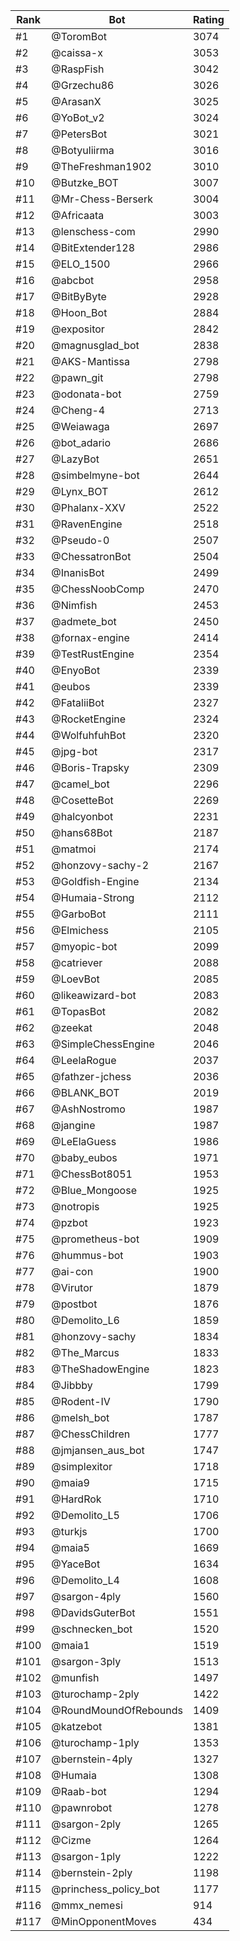 Rank|Bot|Rating
---|---|---
#1|@ToromBot|3074
#2|@caissa-x|3053
#3|@RaspFish|3042
#4|@Grzechu86|3026
#5|@ArasanX|3025
#6|@YoBot_v2|3024
#7|@PetersBot|3021
#8|@Botyuliirma|3016
#9|@TheFreshman1902|3010
#10|@Butzke_BOT|3007
#11|@Mr-Chess-Berserk|3004
#12|@Africaata|3003
#13|@lenschess-com|2990
#14|@BitExtender128|2986
#15|@ELO_1500|2966
#16|@abcbot|2958
#17|@BitByByte|2928
#18|@Hoon_Bot|2884
#19|@expositor|2842
#20|@magnusglad_bot|2838
#21|@AKS-Mantissa|2798
#22|@pawn_git|2798
#23|@odonata-bot|2759
#24|@Cheng-4|2713
#25|@Weiawaga|2697
#26|@bot_adario|2686
#27|@LazyBot|2651
#28|@simbelmyne-bot|2644
#29|@Lynx_BOT|2612
#30|@Phalanx-XXV|2522
#31|@RavenEngine|2518
#32|@Pseudo-0|2507
#33|@ChessatronBot|2504
#34|@InanisBot|2499
#35|@ChessNoobComp|2470
#36|@Nimfish|2453
#37|@admete_bot|2450
#38|@fornax-engine|2414
#39|@TestRustEngine|2354
#40|@EnyoBot|2339
#41|@eubos|2339
#42|@FataliiBot|2327
#43|@RocketEngine|2324
#44|@WolfuhfuhBot|2320
#45|@jpg-bot|2317
#46|@Boris-Trapsky|2309
#47|@camel_bot|2296
#48|@CosetteBot|2269
#49|@halcyonbot|2231
#50|@hans68Bot|2187
#51|@matmoi|2174
#52|@honzovy-sachy-2|2167
#53|@Goldfish-Engine|2134
#54|@Humaia-Strong|2112
#55|@GarboBot|2111
#56|@Elmichess|2105
#57|@myopic-bot|2099
#58|@catriever|2088
#59|@LoevBot|2085
#60|@likeawizard-bot|2083
#61|@TopasBot|2082
#62|@zeekat|2048
#63|@SimpleChessEngine|2046
#64|@LeelaRogue|2037
#65|@fathzer-jchess|2036
#66|@BLANK_BOT|2019
#67|@AshNostromo|1987
#68|@jangine|1987
#69|@LeElaGuess|1986
#70|@baby_eubos|1971
#71|@ChessBot8051|1953
#72|@Blue_Mongoose|1925
#73|@notropis|1925
#74|@pzbot|1923
#75|@prometheus-bot|1909
#76|@hummus-bot|1903
#77|@ai-con|1900
#78|@Virutor|1879
#79|@postbot|1876
#80|@Demolito_L6|1859
#81|@honzovy-sachy|1834
#82|@The_Marcus|1833
#83|@TheShadowEngine|1823
#84|@Jibbby|1799
#85|@Rodent-IV|1790
#86|@melsh_bot|1787
#87|@ChessChildren|1777
#88|@jmjansen_aus_bot|1747
#89|@simplexitor|1718
#90|@maia9|1715
#91|@HardRok|1710
#92|@Demolito_L5|1706
#93|@turkjs|1700
#94|@maia5|1669
#95|@YaceBot|1634
#96|@Demolito_L4|1608
#97|@sargon-4ply|1560
#98|@DavidsGuterBot|1551
#99|@schnecken_bot|1520
#100|@maia1|1519
#101|@sargon-3ply|1513
#102|@munfish|1497
#103|@turochamp-2ply|1422
#104|@RoundMoundOfRebounds|1409
#105|@katzebot|1381
#106|@turochamp-1ply|1353
#107|@bernstein-4ply|1327
#108|@Humaia|1308
#109|@Raab-bot|1294
#110|@pawnrobot|1278
#111|@sargon-2ply|1265
#112|@Cizme|1264
#113|@sargon-1ply|1222
#114|@bernstein-2ply|1198
#115|@princhess_policy_bot|1177
#116|@mmx_nemesi|914
#117|@MinOpponentMoves|434
